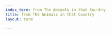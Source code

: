 ```yaml
---
index_term: from The Animals in that Country
title: from The Animals in that Country
layout: term

---
```

